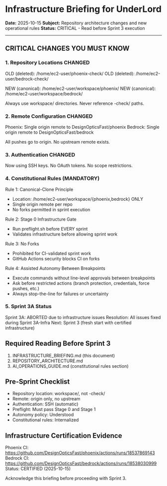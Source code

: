 # Infrastructure Briefing for UnderLord

**Date:** 2025-10-15
**Subject:** Repository architecture changes and new operational rules
**Status:** CRITICAL - Read before Sprint 3 execution

---

## CRITICAL CHANGES YOU MUST KNOW

### 1. Repository Locations CHANGED

OLD (deleted): /home/ec2-user/phoenix-check/
OLD (deleted): /home/ec2-user/bedrock-check/

NEW (canonical): /home/ec2-user/workspace/phoenix/
NEW (canonical): /home/ec2-user/workspace/bedrock/

Always use workspace/ directories. Never reference -check/ paths.

### 2. Remote Configuration CHANGED

Phoenix: Single origin remote to DesignOpticsFast/phoenix
Bedrock: Single origin remote to DesignOpticsFast/bedrock

All pushes go to origin. No upstream remote exists.

### 3. Authentication CHANGED

Now using SSH keys. No OAuth tokens. No scope restrictions.

### 4. Constitutional Rules (MANDATORY)

Rule 1: Canonical-Clone Principle
- Location: /home/ec2-user/workspace/{phoenix,bedrock} ONLY
- Single origin remote per repo
- No forks permitted in sprint execution

Rule 2: Stage 0 Infrastructure Gate  
- Run preflight.sh before EVERY sprint
- Validates infrastructure before allowing sprint work

Rule 3: No Forks
- Prohibited for CI-validated sprint work
- GitHub Actions security blocks CI on forks

Rule 4: Assisted Autonomy Between Breakpoints
- Execute commands without line-level approvals between breakpoints
- Ask before restricted actions (branch protection, credentials, force pushes, etc.)
- Always stop-the-line for failures or uncertainty

### 5. Sprint 3A Status

Sprint 3A: ABORTED due to infrastructure issues
Resolution: All issues fixed during Sprint 3A-Infra
Next: Sprint 3 (fresh start with certified infrastructure)

## Required Reading Before Sprint 3

1. INFRASTRUCTURE_BRIEFING.md (this document)
2. REPOSITORY_ARCHITECTURE.md
3. AI_OPERATIONS_GUIDE.md (constitutional rules section)

## Pre-Sprint Checklist

- Repository location: workspace/, not -check/
- Remote: origin only, no upstream
- Authentication: SSH (automatic)
- Preflight: Must pass Stage 0 and Stage 1
- Autonomy policy: Understood
- Constitutional rules: Internalized

## Infrastructure Certification Evidence

Phoenix CI: https://github.com/DesignOpticsFast/phoenix/actions/runs/18537869143
Bedrock CI: https://github.com/DesignOpticsFast/bedrock/actions/runs/18538030999
Status: CERTIFIED (2025-10-15)

Acknowledge this briefing before proceeding with Sprint 3.
